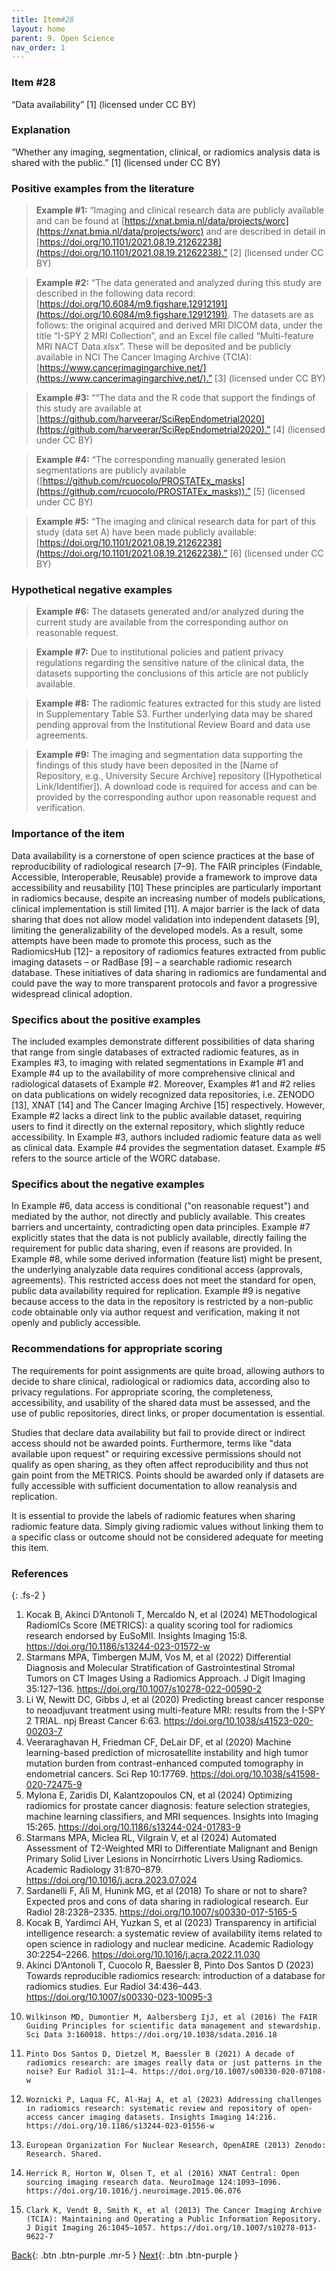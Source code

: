 ```yaml
---
title: Item#28
layout: home
parent: 9. Open Science
nav_order: 1
---
```


### Item #28
“Data availability” [1]  (licensed under CC BY)

### Explanation
“Whether any imaging, segmentation, clinical, or radiomics analysis data is shared with the public.” [1] (licensed under CC BY)

### Positive examples from the literature
> **Example #1:** “Imaging and clinical research data are publicly available and can be found at [https://xnat.bmia.nl/data/projects/worc](https://xnat.bmia.nl/data/projects/worc) and are described in detail in [https://doi.org/10.1101/2021.08.19.21262238](https://doi.org/10.1101/2021.08.19.21262238).” [2] (licensed under CC BY)

> **Example #2:** “The data generated and analyzed during this study are described in the following data record: [https://doi.org/10.6084/m9.figshare.12912191](https://doi.org/10.6084/m9.figshare.12912191). The datasets are as follows: the original acquired and derived MRI DICOM data, under the title “I-SPY 2 MRI Collection”, and an Excel file called “Multi-feature MRI NACT Data.xlsx”. These will be deposited and be publicly available in NCI The Cancer Imaging Archive (TCIA): [https://www.cancerimagingarchive.net/](https://www.cancerimagingarchive.net/).” [3] (licensed under CC BY)

> **Example #3:** ““The data and the R code that support the findings of this study are available at [https://github.com/harveerar/SciRepEndometrial2020](https://github.com/harveerar/SciRepEndometrial2020).” [4] (licensed under CC BY)

> **Example #4:** “The corresponding manually generated lesion segmentations are publicly available ([https://github.com/rcuocolo/PROSTATEx_masks](https://github.com/rcuocolo/PROSTATEx_masks)).” [5] (licensed under CC BY)

> **Example #5:** “The imaging and clinical research data for part of this study (data set A) have been made publicly available: [https://doi.org/10.1101/2021.08.19.21262238](https://doi.org/10.1101/2021.08.19.21262238).” [6] (licensed under CC BY)

### Hypothetical negative examples
> **Example #6:** The datasets generated and/or analyzed during the current study are available from the corresponding author on reasonable request.

> **Example #7:** Due to institutional policies and patient privacy regulations regarding the sensitive nature of the clinical data, the datasets supporting the conclusions of this article are not publicly available.

> **Example #8:** The radiomic features extracted for this study are listed in Supplementary Table S3. Further underlying data may be shared pending approval from the Institutional Review Board and data use agreements.

> **Example #9:**  The imaging and segmentation data supporting the findings of this study have been deposited in the [Name of Repository, e.g., University Secure Archive] repository ([Hypothetical Link/Identifier]). A download code is required for access and can be provided by the corresponding author upon reasonable request and verification.

### Importance of the item 
Data availability is a cornerstone of open science practices at the base of reproducibility of radiological research [7–9]. The FAIR principles (Findable, Accessible, Interoperable, Reusable) provide a framework to improve data accessibility and reusability [10] These principles are particularly important in radiomics because, despite an increasing number of models publications, clinical implementation is still limited [11]. A major barrier is the lack of data sharing that does not allow model validation into independent datasets [9], limiting the generalizability of the developed models. As a result, some attempts have been made to promote this process, such as the RadiomicsHub [12]- a repository of radiomics features extracted from public imaging datasets – or RadBase [9] – a searchable radiomic research database. These initiatives of data sharing in radiomics are fundamental and could pave the way to more transparent protocols and favor a progressive widespread clinical adoption.

### Specifics about the positive examples
The included examples demonstrate different possibilities of data sharing that range from single databases of extracted radiomic features, as in Examples #3, to imaging with related segmentations in Example #1 and Example #4 up to the availability of more comprehensive clinical and radiological datasets of Example #2. Moreover, Examples #1 and #2 relies on data publications on widely recognized data repositories, i.e. ZENODO [13], XNAT [14] and The Cancer Imaging Archive [15] respectively. However, Example #2 lacks a direct link to the public available dataset, requiring users to find it directly on the external repository, which slightly reduce accessibility. In Example #3, authors included radiomic feature data as well as clinical data. Example #4 provides the segmentation dataset. Example #5 refers to the source article of the WORC database.

### Specifics about the negative examples
In Example #6, data access is conditional ("on reasonable request") and mediated by the author, not directly and publicly available. This creates barriers and uncertainty, contradicting open data principles. Example #7 explicitly states that the data is not publicly available, directly failing the requirement for public data sharing, even if reasons are provided. In Example #8, while some derived information (feature list) might be present, the underlying analyzable data requires conditional access (approvals, agreements). This restricted access does not meet the standard for open, public data availability required for replication. Example #9 is negative because access to the data in the repository is restricted by a non-public code obtainable only via author request and verification, making it not openly and publicly accessible.

### Recommendations for appropriate scoring
The requirements for point assignments are quite broad, allowing authors to decide to share clinical, radiological or radiomics data, according also to privacy regulations. For appropriate scoring, the completeness, accessibility, and usability of the shared data must be assessed, and the use of public repositories, direct links, or proper documentation is essential. 

Studies that declare data availability but fail to provide direct or indirect access should not be awarded points. Furthermore, terms like "data available upon request" or requiring excessive permissions should not qualify as open sharing, as they often affect reproducibility and thus not gain point from the METRICS. 
Points should be awarded only if datasets are fully accessible with sufficient documentation to allow reanalysis and replication. 

It is essential to provide the labels of radiomic features when sharing radiomic feature data. Simply giving radiomic values without linking them to a specific class or outcome should not be considered adequate for meeting this item.

### References

{: .fs-2 }

1. 	Kocak B, Akinci D’Antonoli T, Mercaldo N, et al (2024) METhodological RadiomICs Score (METRICS): a quality scoring tool for radiomics research endorsed by EuSoMII. Insights Imaging 15:8. https://doi.org/10.1186/s13244-023-01572-w
2. 	Starmans MPA, Timbergen MJM, Vos M, et al (2022) Differential Diagnosis and Molecular Stratification of Gastrointestinal Stromal Tumors on CT Images Using a Radiomics Approach. J Digit Imaging 35:127–136. https://doi.org/10.1007/s10278-022-00590-2
3. 	Li W, Newitt DC, Gibbs J, et al (2020) Predicting breast cancer response to neoadjuvant treatment using multi-feature MRI: results from the I-SPY 2 TRIAL. npj Breast Cancer 6:63. https://doi.org/10.1038/s41523-020-00203-7
4. 	Veeraraghavan H, Friedman CF, DeLair DF, et al (2020) Machine learning-based prediction of microsatellite instability and high tumor mutation burden from contrast-enhanced computed tomography in endometrial cancers. Sci Rep 10:17769. https://doi.org/10.1038/s41598-020-72475-9
5. 	Mylona E, Zaridis DI, Kalantzopoulos CΝ, et al (2024) Optimizing radiomics for prostate cancer diagnosis: feature selection strategies, machine learning classifiers, and MRI sequences. Insights into Imaging 15:265. https://doi.org/10.1186/s13244-024-01783-9
6. 	Starmans MPA, Miclea RL, Vilgrain V, et al (2024) Automated Assessment of T2-Weighted MRI to Differentiate Malignant and Benign Primary Solid Liver Lesions in Noncirrhotic Livers Using Radiomics. Academic Radiology 31:870–879. https://doi.org/10.1016/j.acra.2023.07.024
7. 	Sardanelli F, Alì M, Hunink MG, et al (2018) To share or not to share? Expected pros and cons of data sharing in radiological research. Eur Radiol 28:2328–2335. https://doi.org/10.1007/s00330-017-5165-5
8. 	Kocak B, Yardimci AH, Yuzkan S, et al (2023) Transparency in artificial intelligence research: a systematic review of availability items related to open science in radiology and nuclear medicine. Academic Radiology 30:2254–2266. https://doi.org/10.1016/j.acra.2022.11.030
9. 	Akinci D’Antonoli T, Cuocolo R, Baessler B, Pinto Dos Santos D (2023) Towards reproducible radiomics research: introduction of a database for radiomics studies. Eur Radiol 34:436–443. https://doi.org/10.1007/s00330-023-10095-3
10. 	Wilkinson MD, Dumontier M, Aalbersberg IjJ, et al (2016) The FAIR Guiding Principles for scientific data management and stewardship. Sci Data 3:160018. https://doi.org/10.1038/sdata.2016.18
11. 	Pinto Dos Santos D, Dietzel M, Baessler B (2021) A decade of radiomics research: are images really data or just patterns in the noise? Eur Radiol 31:1–4. https://doi.org/10.1007/s00330-020-07108-w
12. 	Woznicki P, Laqua FC, Al-Haj A, et al (2023) Addressing challenges in radiomics research: systematic review and repository of open-access cancer imaging datasets. Insights Imaging 14:216. https://doi.org/10.1186/s13244-023-01556-w
13. 	European Organization For Nuclear Research, OpenAIRE (2013) Zenodo: Research. Shared.
14. 	Herrick R, Horton W, Olsen T, et al (2016) XNAT Central: Open sourcing imaging research data. NeuroImage 124:1093–1096. https://doi.org/10.1016/j.neuroimage.2015.06.076
15. 	Clark K, Vendt B, Smith K, et al (2013) The Cancer Imaging Archive (TCIA): Maintaining and Operating a Public Information Repository. J Digit Imaging 26:1045–1057. https://doi.org/10.1007/s10278-013-9622-7

[Back](https://radiomic.github.io/METRICS-E3/){: .btn .btn-purple  .mr-5  }
[Next](https://radiomic.github.io/METRICS-E3/docs/Study%20Design%20(Item%201-3)/Item%202.html){: .btn .btn-purple   }